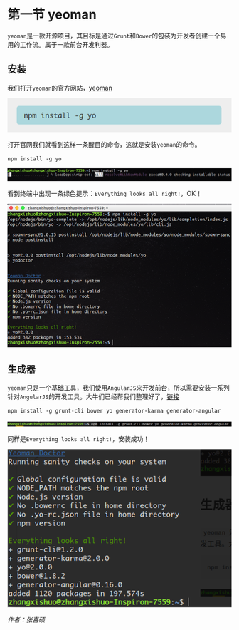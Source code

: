 # 第一节 yeoman

`yeoman`是一款开源项目，其目标是通过`Grunt`和`Bower`的包装为开发者创建一个易用的工作流。属于一款前台开发利器。

## 安装

我们打开`yeoman`的官方网站，[yeoman](http://yeoman.io/)

![](image/0.png)

打开官网我们就看到这样一条醒目的命令，这就是安装`yeoman`的命令。

```
npm install -g yo
```

![](image/1.png)

看到终端中出现一条绿色提示：`Everything looks all right!`，OK！

![](image/2.png)

## 生成器

`yeoman`只是一个基础工具，我们使用`AngularJS`来开发前台，所以需要安装一系列针对`AngularJS`的开发工具。大牛们已经帮我们整理好了，[链接](https://github.com/yeoman/generator-angular)

```
npm install -g grunt-cli bower yo generator-karma generator-angular
```

![](image/3.png)

同样是`Everything looks all right!`，安装成功！

![](image/4.png)

*作者：张喜硕*